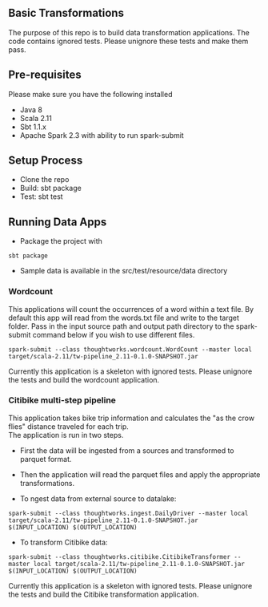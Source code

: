 ## Basic Transformations


The purpose of this repo is to build data transformation applications.  The code contains ignored tests.  Please unignore these tests and make them pass.  

## Pre-requisites
Please make sure you have the following installed
* Java 8
* Scala 2.11
* Sbt 1.1.x
* Apache Spark 2.3 with ability to run spark-submit

## Setup Process
* Clone the repo
* Build: sbt package
* Test: sbt test

## Running Data Apps
* Package the project with
``` 
sbt package
``` 
* Sample data is available in the src/test/resource/data directory

### Wordcount
This applications will count the occurrences of a word within a text file. By default this app will read from the words.txt file and write to the target folder.  Pass in the input source path and output path directory to the spark-submit command below if you wish to use different files. 

```
spark-submit --class thoughtworks.wordcount.WordCount --master local target/scala-2.11/tw-pipeline_2.11-0.1.0-SNAPSHOT.jar
```

Currently this application is a skeleton with ignored tests.  Please unignore the tests and build the wordcount application.

### Citibike multi-step pipeline
This application takes bike trip information and calculates the "as the crow flies" distance traveled for each trip.  
The application is run in two steps.
* First the data will be ingested from a sources and transformed to parquet format.
* Then the application will read the parquet files and apply the appropriate transformations.


* To ngest data from external source to datalake:
```
spark-submit --class thoughtworks.ingest.DailyDriver --master local target/scala-2.11/tw-pipeline_2.11-0.1.0-SNAPSHOT.jar $(INPUT_LOCATION) $(OUTPUT_LOCATION)
```

* To transform Citibike data:
```
spark-submit --class thoughtworks.citibike.CitibikeTransformer --master local target/scala-2.11/tw-pipeline_2.11-0.1.0-SNAPSHOT.jar $(INPUT_LOCATION) $(OUTPUT_LOCATION)
```

Currently this application is a skeleton with ignored tests.  Please unignore the tests and build the Citibike transformation application.